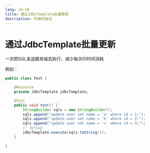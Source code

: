 ```yaml
---
lang: zh-CN  
title: 通过JdbcTemplate批量更新  
description: 页面的描述
---
```


# 通过JdbcTemplate批量更新

一次把SQL发送服务端去执行，减少每次IO时间消耗

例如：

```java
public class Test {

    @Resource
    private JdbcTemplate jdbcTemplate;

    @Test
    public void test() {
        StringBuilder sqls = new StringBuilder();
        sqls.append("update user set name = 'a' where id = 1;");
        sqls.append("update user set name = 'b' where id = 2;");
        sqls.append("update user set name = 'c' where id = 3;");
        // 执行sql
        jdbcTemplate.execute(sqls.toString());
    }

}
```

<Comment></Comment>
